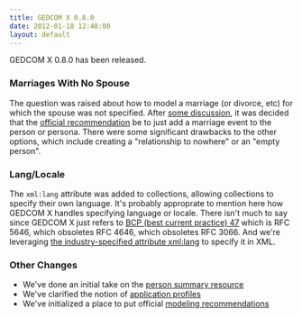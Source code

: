 ```yaml
---
title: GEDCOM X 0.8.0
date: 2012-01-18 12:48:00
layout: default
---
```


GEDCOM X 0.8.0 has been released.

### Marriages With No Spouse ###

The question was raised about how to model a marriage (or divorce, etc) for which the spouse was not specified.
After [some discussion](https://github.com/FamilySearch/gedcomx/issues/104), it was decided that the 
[official recommendation](http://www.gedcomx.org/Modeling-Recommendations.html) be to just add a marriage event
to the person or persona. There were some significant drawbacks to the other options, which include
creating a "relationship to nowhere" or an "empty person".

### Lang/Locale ###

The `xml:lang` attribute was added to collections, allowing collections to specify their own language. It's 
probably approprate to mention here how GEDCOM X handles specifying language or locale. There isn't much to say since
GEDCOM X just refers to [BCP (best current practice) 47](http://tools.ietf.org/html/bcp47) which is RFC 5646, which 
obsoletes RFC 4646, which obsoletes RFC 3066. And we're leveraging 
[the industry-specified attribute xml:lang](http://www.w3.org/TR/REC-xml/#sec-lang-tag) to specify it in XML.

### Other Changes ###

* We've done an initial take on the [person summary resource](http://www.gedcomx.org/rs/PersonSummary_resource.html)
* We've clarified the notion of [application profiles ](http://www.gedcomx.org/Application-Profiles.html)
* We've initialized a place to put official [modeling recommendations](http://www.gedcomx.org/Modeling-Recommendations.html)
